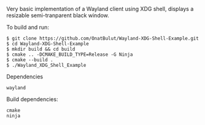 Very basic implementation of a Wayland client using XDG shell, displays a resizable semi-tranparent black window.

To build and run:
```
$ git clone https://github.com/OnatBulut/Wayland-XDG-Shell-Example.git
$ cd Wayland-XDG-Shell-Example
$ mkdir build && cd build
$ cmake .. -DCMAKE_BUILD_TYPE=Release -G Ninja
$ cmake --build .
$ ./Wayland_XDG_Shell_Example
```

Dependencies
```
wayland
```

Build dependencies:
```
cmake
ninja
```
